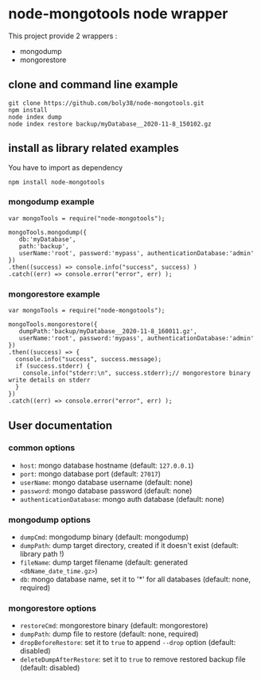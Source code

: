 # node-mongotools node wrapper
This project provide 2 wrappers :
- mongodump
- mongorestore

## clone and command line example
```
git clone https://github.com/boly38/node-mongotools.git
npm install
node index dump
node index restore backup/myDatabase__2020-11-8_150102.gz
```

## install as library related examples

You have to import as dependency
```
npm install node-mongotools
```

### mongodump example
```
var mongoTools = require("node-mongotools");

mongoTools.mongodump({ 
   db:'myDatabase',
   path:'backup',
   userName:'root', password:'mypass', authenticationDatabase:'admin'
})
.then((success) => console.info("success", success) )
.catch((err) => console.error("error", err) );
```
### mongorestore example
```
var mongoTools = require("node-mongotools");

mongoTools.mongorestore({ 
   dumpPath:'backup/myDatabase__2020-11-8_160011.gz',
   userName:'root', password:'mypass', authenticationDatabase:'admin'
})
.then((success) => {
  console.info("success", success.message);
  if (success.stderr) {
    console.info("stderr:\n", success.stderr);// mongorestore binary write details on stderr
  }
})
.catch((err) => console.error("error", err) );
```

## User documentation
### common options
- `host`: mongo database hostname (default: `127.0.0.1`)
- `port`: mongo database port (default: `27017`)
- `userName`: mongo database username (default: none)
- `password`: mongo database password (default: none)
- `authenticationDatabase`: mongo auth database (default: none)

### mongodump options
- `dumpCmd`: mongodump binary (default: mongodump)
- `dumpPath`: dump target directory, created if it doesn't exist (default: library path !)
- `fileName`: dump target filename (default: generated `<dbName_date_time.gz>`)
- `db`: mongo database name, set it to '*' for all databases (default: none, required)

### mongorestore options
- `restoreCmd`: mongorestore binary (default: mongorestore)
- `dumpPath`: dump file to restore (default: none, required)
- `dropBeforeRestore`: set it to `true` to append `--drop` option (default: disabled)
- `deleteDumpAfterRestore`: set it to `true` to remove restored backup file (default: disabled)